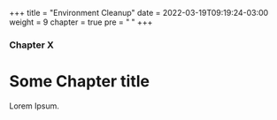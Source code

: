 +++
title = "Environment Cleanup"
date = 2022-03-19T09:19:24-03:00
weight = 9
chapter = true
pre = "<b> </b>"
+++

### Chapter X

# Some Chapter title

Lorem Ipsum.